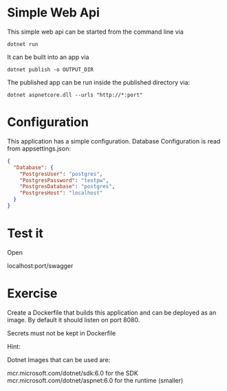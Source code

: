 # Simple Web Api

This simple web api can be started from the command line via
```shell
dotnet run
```

It can be built into an app via
```shell
dotnet publish -o OUTPUT_DIR
```

The published app can be run inside the published directory via:
```shell
dotnet aspnetcore.dll --urls "http://*:port"
```

# Configuration

This application has a simple configuration. Database Configuration is read from appsettings.json: 
```json
{
  "Database": {
    "PostgresUser": "postgres",
    "PostgresPassword": "testpw",
    "PostgresDatabase": "postgres",
    "PostgresHost": "localhost"
  }
}
```

# Test it
Open

localhost:port/swagger

# Exercise

Create a Dockerfile that builds this application and can be deployed as an image. By default it should listen on port 8080.

Secrets must not be kept in Dockerfile

Hint:

Dotnet Images that can be used are:

mcr.microsoft.com/dotnet/sdk:6.0 for the SDK
mcr.microsoft.com/dotnet/aspnet:6.0 for the runtime (smaller)